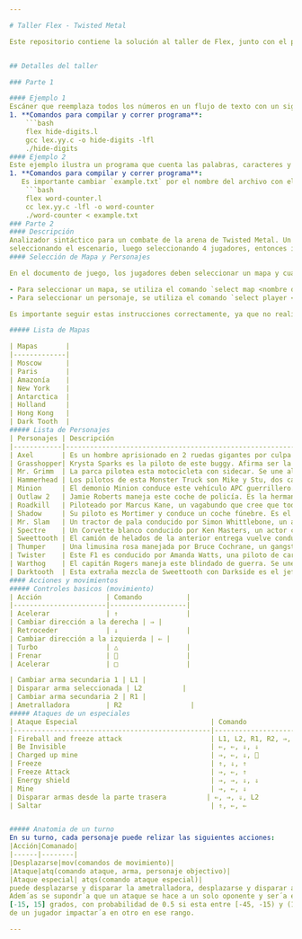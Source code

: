 ```yaml
---

# Taller Flex - Twisted Metal

Este repositorio contiene la solución al taller de Flex, junto con el proyecto del scaner del juego Twisted Metal. Twisted Metal es un derby de demolición que permite el uso de proyectiles baláısticos, ametralladoras, minas y otros tipos de armas (hasta un arma satelital y armas nucleares). En su modo de torneo se pueden tener batallas multijugador en diferentes escenarios, en los cuales se encuentras gran variedad de pick ups de armas y mejoras. El objetivo del juego es ser el último automóvil en pie.


## Detalles del taller

### Parte 1

#### Ejemplo 1
Escáner que reemplaza todos los números en un flujo de texto con un signo de interrogación. Podría ser útil, por ejemplo, si fueras un contador particularmente poco escrupuloso.
1. **Comandos para compilar y correr programa**:
    ```bash
    flex hide-digits.l
    gcc lex.yy.c -o hide-digits -lfl
    ./hide-digits 
#### Ejemplo 2
Este ejemplo ilustra un programa que cuenta las palabras, caracteres y líneas de un archivo seleccionado durante la ejecución del archivo compilado. 
1. **Comandos para compilar y correr programa**:
   Es importante cambiar `example.txt` por el nombre del archivo con el cual se correra el programa.
    ```bash
    flex word-counter.l
    cc lex.yy.c -lfl -o word-counter
    ./word-counter < example.txt 
### Parte 2
#### Descripción
Analizador sintáctico para un combate de la arena de Twisted Metal. Un combate de la arena debe iniciar
seleccionando el escenario, luego seleccionando 4 jugadores, entonces inicia el combate. En esta aproximación cada jugador hace un movimiento en su turno, además de que un ataque se hace a un solo oponente y será exitoso o no con base en la poscisión del objetivo.
#### Selección de Mapa y Personajes

En el documento de juego, los jugadores deben seleccionar un mapa y cuatro personajes para el combate. Esto se realiza mediante comandos específicos en el documento.

- Para seleccionar un mapa, se utiliza el comando `select map <nombre del mapa>`.
- Para seleccionar un personaje, se utiliza el comando `select player <nombre del personaje>`.

Es importante seguir estas instrucciones correctamente, ya que no realizar la selección de mapa o de alguno de los cuatro jugadores resultará en un error y el no reconocimiento del documento de juego.

##### Lista de Mapas 

| Mapas       |
|-------------|
| Moscow      |
| Paris       |
| Amazonía    |
| New York    |
| Antarctica  |
| Holland     |
| Hong Kong   |
| Dark Tooth  |
##### Lista de Personajes 
| Personajes | Descripción                                                                                                                                         |  Vida    |
|------------|-----------------------------------------------------------------------------------------------------------------------------------------------------|----------|
| Axel       | Es un hombre aprisionado en 2 ruedas gigantes por culpa de su padre. Se une al torneo para conseguir el valor de hacerle frente a su padre.         |   20     |
| Grasshopper| Krysta Sparks es la piloto de este buggy. Afirma ser la hija de Calypso y su deseo es asesinarlo.                                                   |   20     |
| Mr. Grimm  | La parca pilotea esta motocicleta con sidecar. Se une al torneo porque desea facilitar su consumo de almas.                                         |    20    |
| Hammerhead | Los pilotos de esta Monster Truck son Mike y Stu, dos cabezahuecas que ingresan al torneo para desear poder volar.                                  |   20     |
| Minion     | El demonio Minion conduce este vehículo APC guerrillero. Solo se une al torneo por el deseo de vengarse de Calypso por haberle robado sus poderes.  |  20      |
| Outlaw 2   | Jamie Roberts maneja este coche de policía. Es la hermana del Outlaw de la primera entrega y busca a su hermano perdido.                            |     20   |
| Roadkill   | Piloteado por Marcus Kane, un vagabundo que cree que todo el universo de Twisted Metal es algo imaginario.                                          | 20       |
| Shadow     | Su piloto es Mortimer y conduce un coche fúnebre. Es el guardián de las almas perdidas que fueron asesinadas.                                       |   20  |
| Mr. Slam   | Un tractor de pala conducido por Simon Whittlebone, un arquitecto frustrado que desea construir el rascacielos más grande del mundo.                     | 20   |
| Spectre    | Un Corvette blanco conducido por Ken Masters, un actor cuyo único deseo es la fama absoluta.                                                              |20  |
| Sweettooth | El camión de helados de la anterior entrega vuelve conducido por Kane Needles, un payaso homicida.                                                        |20  |
| Thumper    | Una limusina rosa manejada por Bruce Cochrane, un gangster que desea ser el emperador del mundo.                                                         |20   |
| Twister    | Este F1 es conducido por Amanda Watts, una piloto de carreras cuyo deseo es viajar a la velocidad de la luz.                                             |20      |
| Warthog    | El capitán Rogers maneja este blindado de guerra. Se une al torneo para desear ser joven otra vez.                                                 | 20                                                             |
| Darktooth  | Esta extraña mezcla de Sweettooth con Darkside es el jefe final del juego. No es seleccionable.                                                     |20            |
#### Acciones y movimientos 
##### Controles basicos (movimiento) 
| Acción                | Comando           |
|-----------------------|-------------------|
| Acelerar              | ⇑                 |
| Cambiar dirección a la derecha | ⇒ |
| Retroceder            | ⇓                 |
| Cambiar dirección a la izquierda | ⇐ |
| Turbo                 | △                 |
| Frenar                | ⃝                 |
| Acelerar              | □                 |

| Cambiar arma secundaria 1 | L1 |
| Disparar arma seleccionada | L2          |
| Cambiar arma secundaria 2 | R1 |
| Ametralladora         | R2                 |
##### Ataques de un especiales 
| Ataque Especial                                 | Comando                        | Daño  |
|-------------------------------------------------|--------------------------------|-------|
| Fireball and freeze attack                      | L1, L2, R1, R2, ⇒, ⇐, ⇑       |    5   |
| Be Invisible                                    | ⇐, ⇐, ⇓, ⇓                    |    0   |
| Charged up mine                                 | ⇒, ⇐, ⇓, ⃝                    |    0   |
| Freeze                                          | ⇑, ⇓, ⇑                       |    0   |
| Freeze Attack                                   | ⇒, ⇐, ⇑                       |    5   |
| Energy shield                                   | ⇒, ⇒, ⇓, ⇓                    |    0   |
| Mine                                            | ⇒, ⇐, ⇓                       |    7   |
| Disparar armas desde la parte trasera          | ⇐, ⇒, ⇓, L2                    |    2   |
| Saltar                                          | ⇑, ⇐, ⇐                       |    0   |


##### Anatomia de un turno 
En su turno, cada personaje puede relizar las siguientes acciones:
|Acción|Comanado|
|------|--------|
|Desplazarse|mov(comandos de movimiento)|
|Ataque|atq(comando ataque, arma, personaje objectivo)|
|Ataque especial| atqs(comando ataque especial)|
puede desplazarse y disparar la ametralladora, desplazarse y disparar arma seleccionada, o realizar un ataque avanzado.
Adem´as se supondr´a que un ataque se hace a un solo oponente y ser´a exitoso con probabilidad de 1 si se encuentra entre
[-15, 15] grados, con probabilidad de 0.5 si esta entre [-45, -15) y (15. 45] grados, es decir la mitad de las veces el ataque
de un jugador impactar´a en otro en ese rango.

---
```

